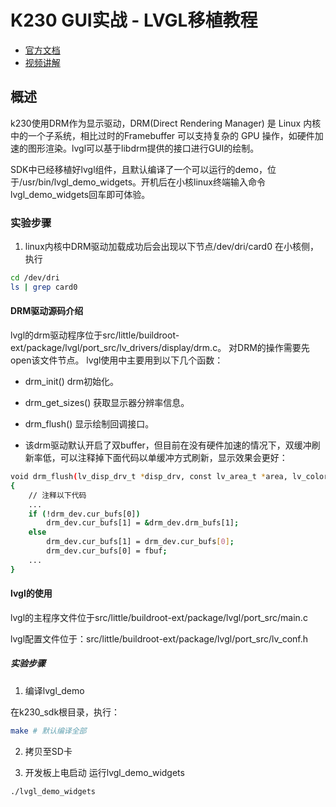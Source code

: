 # K230 GUI实战 - LVGL移植教程
    
- [官方文档](https://github.com/kendryte/k230_docs/blob/main/zh/02_applications/tutorials/K230_GUI%E5%AE%9E%E6%88%98_LVGL%E7%A7%BB%E6%A4%8D%E6%95%99%E7%A8%8B.md)
- [视频讲解](https://riscv-edu.cn/course/230/replay/6381)

## 概述

k230使用DRM作为显示驱动，DRM(Direct Rendering Manager) 是 Linux 内核中的一个子系统，相比过时的Framebuffer 可以支持复杂的 GPU 操作，如硬件加速的图形渲染。lvgl可以基于libdrm提供的接口进行GUI的绘制。

SDK中已经移植好lvgl组件，且默认编译了一个可以运行的demo，位于/usr/bin/lvgl_demo_widgets。开机后在小核linux终端输入命令lvgl_demo_widgets回车即可体验。

### 实验步骤

1. linux内核中DRM驱动加载成功后会出现以下节点/dev/dri/card0
在小核侧，执行
```bash
cd /dev/dri
ls | grep card0
```

#### DRM驱动源码介绍

lvgl的drm驱动程序位于src/little/buildroot-ext/package/lvgl/port_src/lv_drivers/display/drm.c。 对DRM的操作需要先open该文件节点。
lvgl使用中主要用到以下几个函数：
- drm_init() drm初始化。
- drm_get_sizes() 获取显示器分辨率信息。
- drm_flush() 显示绘制回调接口。

- 该drm驱动默认开启了双buffer，但目前在没有硬件加速的情况下，双缓冲刷新率低，可以注释掉下面代码以单缓冲方式刷新，显示效果会更好：
```bash
void drm_flush(lv_disp_drv_t *disp_drv, const lv_area_t *area, lv_color_t *color_p)
{
    // 注释以下代码 
    ...
    if (!drm_dev.cur_bufs[0])
        drm_dev.cur_bufs[1] = &drm_dev.drm_bufs[1];
    else
        drm_dev.cur_bufs[1] = drm_dev.cur_bufs[0];
        drm_dev.cur_bufs[0] = fbuf;
    ...
}
```

#### lvgl的使用

lvgl的主程序文件位于src/little/buildroot-ext/package/lvgl/port_src/main.c

lvgl配置文件位于：src/little/buildroot-ext/package/lvgl/port_src/lv_conf.h

##### 实验步骤

1. 编译lvgl_demo

在k230_sdk根目录，执行：
```bash
make # 默认编译全部
```

2. 拷贝至SD卡

3. 开发板上电启动
运行lvgl_demo_widgets
```bash
./lvgl_demo_widgets
```
